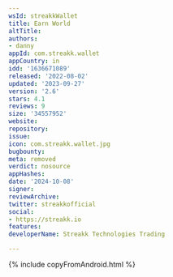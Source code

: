 ```yaml
---
wsId: streakkWallet
title: Earn World
altTitle: 
authors:
- danny
appId: com.streakk.wallet
appCountry: in
idd: '1636671089'
released: '2022-08-02'
updated: '2023-09-27'
version: '2.6'
stars: 4.1
reviews: 9
size: '34557952'
website: 
repository: 
issue: 
icon: com.streakk.wallet.jpg
bugbounty: 
meta: removed
verdict: nosource
appHashes: 
date: '2024-10-08'
signer: 
reviewArchive: 
twitter: streakkofficial
social:
- https://streakk.io
features: 
developerName: Streakk Technologies Trading

---
```


{% include copyFromAndroid.html %}
